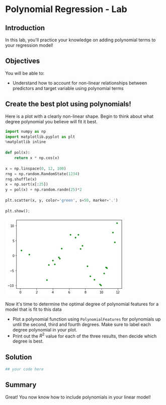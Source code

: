 
# Polynomial Regression - Lab

## Introduction

In this lab, you'll practice your knowledge on adding polynomial terms to your regression model! 

## Objectives

You will be able to:

- Understand how to account for non-linear relationships between predictors and target variable using polynomial terms

## Create the best plot using polynomials!

Here is a plot with a clearly non-linear shape. Begin to think about what degree polynomial you believe will fit it best.


```python
import numpy as np
import matplotlib.pyplot as plt
%matplotlib inline

def pol(x):
    return x * np.cos(x)

x = np.linspace(0, 12, 100)
rng = np.random.RandomState(1234)
rng.shuffle(x)
x = np.sort(x[:25])
y = pol(x) + np.random.randn(25)*2

plt.scatter(x, y, color='green', s=50, marker='.')

plt.show();
```


![png](index_files/index_7_0.png)


Now it's time to determine the optimal degree of polynomial features for a model that is fit to this data     
- Plot a polynomial function using `PolynomialFeatures` for polynomials up until the second, third and fourth degrees. Make sure to label each degree polynomial in your plot.   
- Print out the $R^2$ value for each of the three results, then decide which degree is best.

## Solution


```python
## your code here
```

## Summary

Great! You now know how to include polynomials in your linear model!
